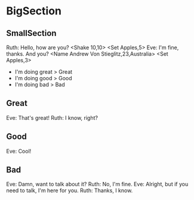 # BigSection

## SmallSection

Ruth: Hello, how are you? <Shake 10,10> <Set Apples,5>
Eve: I'm fine, thanks. And you? <Name Andrew Von Stieglitz,23,Australia> <Set Apples,3>

- I'm doing great > Great
- I'm doing good > Good
- I'm doing bad > Bad

## Great

Eve: That's great!
Ruth: I know, right?

## Good

Eve: Cool!

## Bad

Eve: Damn, want to talk about it?
Ruth: No, I'm fine.
Eve: Alright, but if you need to talk, I'm here for you.
Ruth: Thanks, I know.
